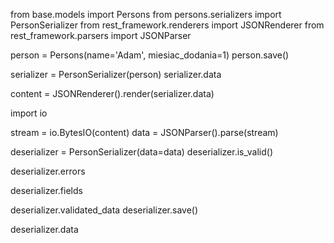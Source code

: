 from base.models import Persons
from persons.serializers import PersonSerializer
from rest_framework.renderers import JSONRenderer
from rest_framework.parsers import JSONParser

person = Persons(name='Adam', miesiac_dodania=1)
person.save()

serializer = PersonSerializer(person)
serializer.data

content = JSONRenderer().render(serializer.data)

import io

stream = io.BytesIO(content)
data = JSONParser().parse(stream)

deserializer = PersonSerializer(data=data)
deserializer.is_valid()

deserializer.errors

deserializer.fields

deserializer.validated_data
deserializer.save()

deserializer.data